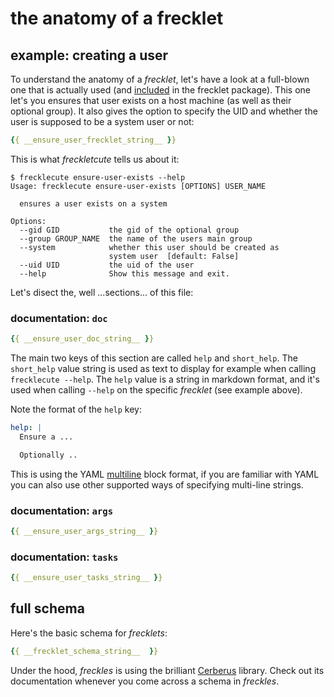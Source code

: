 # the anatomy of a frecklet

## example: creating a user

To understand the anatomy of a *frecklet*, let's have a look at a full-blown one that is actually used (and [included](https://gitlab.com/freckles-io/frecklets-nsbl/blob/develop/system/users/ensure-user-exists.frecklet) in the frecklet package). This one let's you ensures that user exists on a host machine (as well as their optional group). It also gives the option to specify the UID and whether the user is supposed to be a system user or not:

```yaml
{{ __ensure_user_frecklet_string__ }}
```

This is what *freckletcute* tells us about it:

```
$ frecklecute ensure-user-exists --help
Usage: frecklecute ensure-user-exists [OPTIONS] USER_NAME

  ensures a user exists on a system

Options:
  --gid GID           the gid of the optional group
  --group GROUP_NAME  the name of the users main group
  --system            whether this user should be created as
                      system user  [default: False]
  --uid UID           the uid of the user
  --help              Show this message and exit.
```

Let's disect the, well ...sections... of this file:

### documentation: ``doc``

``` yaml
{{ __ensure_user_doc_string__ }}
```

The main two keys of this section are called ``help`` and ``short_help``. The ``short_help`` value string is used as text to display
for example when calling ``frecklecute --help``. The ``help`` value is a string in markdown format, and it's used when calling ``--help`` on the specific *frecklet* (see example above).

Note the format of the ``help`` key:

``` yaml
help: |
  Ensure a ...

  Optionally ..
```

This is using the YAML [multiline](https://til.hashrocket.com/posts/d7c96e2ee7-multiline-strings-in-yaml) block format,
if you are familiar with YAML you can also use other supported ways of specifying multi-line strings.

### documentation: ``args``

``` yaml
{{ __ensure_user_args_string__ }}
```

### documentation: ``tasks``

``` yaml
{{ __ensure_user_tasks_string__ }}
```

## full schema

Here's the basic schema for *frecklets*:

```yaml
{{ __frecklet_schema_string__  }}
```

Under the hood, *freckles* is using the brilliant [Cerberus](http://docs.python-cerberus.org/en/stable/) library. Check out its documentation whenever you come across a schema in *freckles*.
